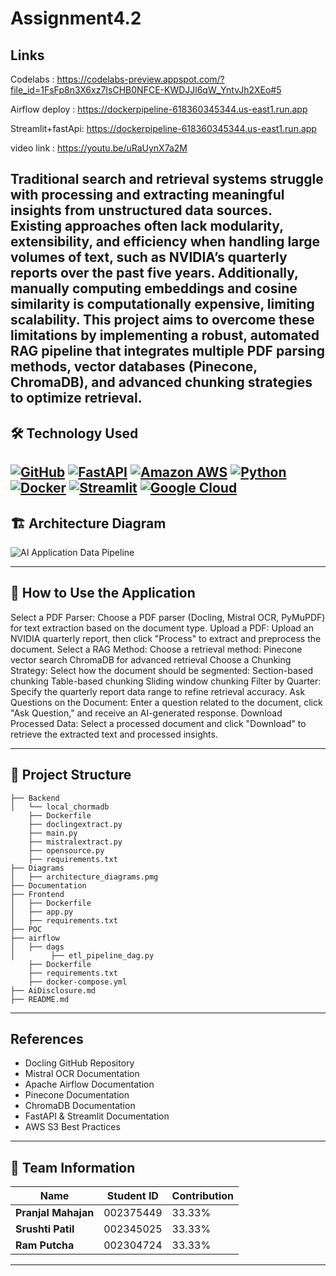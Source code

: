 # Assignment4.2


## Links 
Codelabs : https://codelabs-preview.appspot.com/?file_id=1FsFp8n3X6xz7IsCHB0NFCE-KWDJJl6qW_YntvJh2XEo#5

Airflow deploy : https://dockerpipeline-618360345344.us-east1.run.app

Streamlit+fastApi: https://dockerpipeline-618360345344.us-east1.run.app

video link : https://youtu.be/uRaUynX7a2M
 

Traditional search and retrieval systems struggle with processing and extracting meaningful insights from unstructured data sources. Existing approaches often lack modularity, extensibility, and efficiency when handling large volumes of text, such as NVIDIA’s quarterly reports over the past five years. Additionally, manually computing embeddings and cosine similarity is computationally expensive, limiting scalability. This project aims to overcome these limitations by implementing a robust, automated RAG pipeline that integrates multiple PDF parsing methods, vector databases (Pinecone, ChromaDB), and advanced chunking strategies to optimize retrieval.
---

## 🛠️ Technology Used

[![GitHub](https://img.shields.io/badge/GitHub-100000?style=for-the-badge&logo=github&logoColor=white)](https://github.com/)
[![FastAPI](https://img.shields.io/badge/fastapi-109989?style=for-the-badge&logo=FASTAPI&logoColor=white)](https://fastapi.tiangolo.com/)
[![Amazon AWS](https://img.shields.io/badge/Amazon_AWS-FF9900?style=for-the-badge&logo=amazonaws&logoColor=white)](https://aws.amazon.com/)
[![Python](https://img.shields.io/badge/Python-FFD43B?style=for-the-badge&logo=python&logoColor=blue)](https://www.python.org/)
[![Docker](https://img.shields.io/badge/Docker-%232496ED?style=for-the-badge&logo=Docker&color=blue&logoColor=white)](https://www.docker.com)
[![Streamlit](https://img.shields.io/badge/Streamlit-FF4B4B?style=for-the-badge&logo=Streamlit&logoColor=white)](https://streamlit.io/)
[![Google Cloud](https://img.shields.io/badge/Google_Cloud-%234285F4.svg?style=for-the-badge&logo=google-cloud&logoColor=white)](https://cloud.google.com)
---

## 🏗️ Architecture Diagram
![AI Application Data Pipeline](https://github.com/Bigdata2025Team5/DAMG7245_Team5_Assignment4/blob/dd602cd51efd57c7d7c9e2042b38a1fd1ee84e7b/Diagrams/architecture_diagram.png)

---

## 🔑 How to Use the Application
Select a PDF Parser: Choose a PDF parser (Docling, Mistral OCR, PyMuPDF) for text extraction based on the document type.
Upload a PDF: Upload an NVIDIA quarterly report, then click "Process" to extract and preprocess the document.
Select a RAG Method: Choose a retrieval method:
	Pinecone vector search
	ChromaDB for advanced retrieval
Choose a Chunking Strategy: Select how the document should be segmented:
	Section-based chunking
	Table-based chunking
	Sliding window chunking
Filter by Quarter: Specify the quarterly report data range to refine retrieval accuracy.
Ask Questions on the Document: Enter a question related to the document, click "Ask Question," and receive an AI-generated response.
Download Processed Data: Select a processed document and click "Download" to retrieve the extracted text and processed insights.
 
---

## 📂 Project Structure
```
├── Backend
│   └── local_chormadb
    ├── Dockerfile
    ├── doclingextract.py
    ├── main.py
    ├── mistralextract.py
    ├── opensource.py
    ├── requirements.txt
├── Diagrams
│   ├── architecture_diagrams.pmg
├── Documentation
├── Frontend
│   ├── Dockerfile
│   ├── app.py
│   ├── requirements.txt
├── POC
├── airflow
│   ├── dags
│        ├── etl_pipeline_dag.py
    ├── Dockerfile
    ├── requirements.txt
    ├── docker-compose.yml   
├── AiDisclosure.md
├── README.md

```

---
## References

- Docling GitHub Repository
- Mistral OCR Documentation
- Apache Airflow Documentation
- Pinecone Documentation 
- ChromaDB Documentation
- FastAPI & Streamlit Documentation
- AWS S3 Best Practices

---

## 👥 Team Information
| Name            | Student ID    | Contribution |
|----------------|--------------|--------------|
| **Pranjal Mahajan** | 002375449  | 33.33% |
| **Srushti Patil**  | 002345025  | 33.33% |
| **Ram Putcha**  | 002304724  | 33.33% |

---
